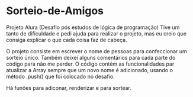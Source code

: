# Sorteio-de-Amigos
Projeto Alura (Desafio pós estudos de lógica de programação)
Tive um tanto de dificuldade e pedi ajuda para realizar o projeto, mas eu creio que consiga explicar o que cada coisa faz de cabeça.

O projeto consiste em escrever o nome de pessoas para confeccionar um sorteio único.
  Também deixei alguns comentários para cada parte do código para não me perder.
O código contém as funcionalidades par atualizar a Array sempre que um novo nome é adicionado, usando o método .push() que foi colocado no desafio.

Há funões para adiconar, renderizar e para sortear.
